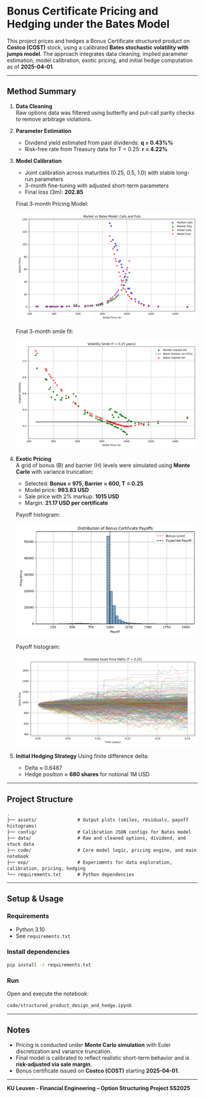 # Bonus Certificate Pricing and Hedging under the Bates Model

This project prices and hedges a Bonus Certificate structured product on **Costco (COST)** stock, using a calibrated **Bates stochastic volatility with jumps model**. The approach integrates data cleaning, implied parameter estimation, model calibration, exotic pricing, and initial hedge computation as of **2025-04-01**.

---

## Method Summary

1. **Data Cleaning**  
   Raw options data was filtered using butterfly and put-call parity checks to remove arbitrage violations.

2. **Parameter Estimation**  
   - Dividend yield estimated from past dividends: **q = 0.43%%**
   - Risk-free rate from Treasury data for T = 0.25: **r = 4.22%**

3. **Model Calibration**
   - Joint calibration across maturities (0.25, 0.5, 1.0) with stable long-run parameters
   - 3-month fine-tuning with adjusted short-term parameters
   - Final loss (3m): **202.85**

   Final 3-month Pricing Model:

   ![OptionPrices](./assets/calls_puts_vs_model_20250511_181801.png)

   Final 3-month smile fit:

   ![Smile](./assets/iv_smile_comparison_T025_20250511_181809.png)

4. **Exotic Pricing**  
   A grid of bonus (B) and barrier (H) levels were simulated using **Monte Carlo** with variance truncation:

   - Selected: **Bonus = 975, Barrier = 600, T = 0.25**
   - Model price: **993.83 USD**
   - Sale price with 2% markup: **1015 USD**
   - Margin: **21.17 USD per certificate**

   Payoff histogram:

   ![Payoff Histogram](./assets/bc_histogram.png)

   Payoff histogram:

   ![Bonus Certificate SImulated Paths](./assets/simulated_paths_T0.25_20250511.png)

5. **Initial Hedging Strategy**
   Using finite difference delta:

   - Delta ≈ 0.6487  
   - Hedge position ≈ **680 shares** for notional 1M USD

---

## Project Structure

```
.
├── assets/               # Output plots (smiles, residuals, payoff histograms)
├── config/               # Calibration JSON configs for Bates model
├── data/                 # Raw and cleaned options, dividend, and stock data
├── code/                 # Core model logic, pricing engine, and main notebook
├── exp/                  # Experiments for data exploration, calibration, pricing, hedging
└── requirements.txt      # Python dependencies
```

---

## Setup & Usage

### Requirements

- Python 3.10
- See `requirements.txt`

### Install dependencies

```bash
pip install -r requirements.txt
```

### Run

Open and execute the notebook:

```bash
code/structured_product_design_and_hedge.ipynb
```

---

## Notes

- Pricing is conducted under **Monte Carlo simulation** with Euler discretization and variance truncation.
- Final model is calibrated to reflect realistic short-term behavior and is **risk-adjusted via sale margin**.
- Bonus certificate issued on **Costco (COST)** starting **2025-04-01**.

---

**KU Leuven - Financial Engineering – Option Structuring Project SS2025**